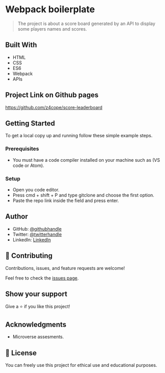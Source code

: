 # Webpack boilerplate

> The project is about a score board generated by an API to display some players names and scores.

## Built With

- HTML
- CSS
- ES6
- Webpack
- APIs

## Project Link on Github pages

https://github.com/z4cope/score-leaderboard

## Getting Started

To get a local copy up and running follow these simple example steps.

### Prerequisites

- You must have a code compiler installed on your machine such as (VS code or Atom).

### Setup

- Open you code editor.
- Press cmd + shift + P and type gitclone and choose the first option.
- Paste the repo link inside the field and press enter.

## Author

- GitHub: [@githubhandle](https://github.com/z4cope)
- Twitter: [@twitterhandle](https://twitter.com/mokhaledev)
- LinkedIn: [LinkedIn](https://www.linkedin.com/in/mohamed-khaled-10138a1b7/)

## 🤝 Contributing

Contributions, issues, and feature requests are welcome!

Feel free to check the [issues page](https://github.com/z4cope/webpack-boilerplate/issues).

## Show your support

Give a ⭐️ if you like this project!

## Acknowledgments

- Microverse assesments.

## 📝 License

You can freely use this project for ethical use and educational purposes.
